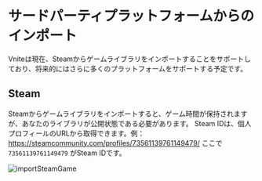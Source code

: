 # サードパーティプラットフォームからのインポート

Vniteは現在、Steamからゲームライブラリをインポートすることをサポートしており、将来的にはさらに多くのプラットフォームをサポートする予定です。

## Steam

Steamからゲームライブラリをインポートすると、ゲーム時間が保持されますが、あなたのライブラリが公開状態である必要があります。
Steam IDは、個人プロフィールのURLから取得できます。例：https://steamcommunity.com/profiles/73561139761149479/ ここで `73561139761149479` がSteam IDです。

![importSteamGame](https://img.timero.xyz/i/2025/04/02/67ecf1cfad412.webp)
